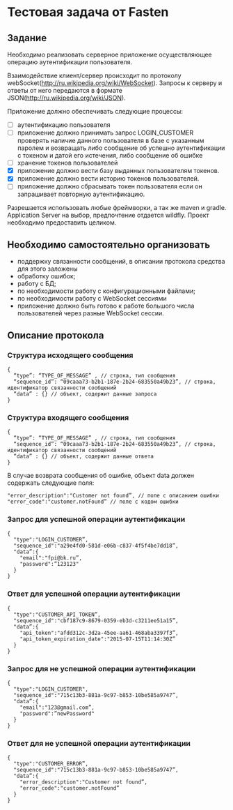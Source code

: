 # Тестовая задача от Fasten
## Задание
Необходимо реализовать серверное приложение  осуществляющее операцию аутентификации пользователя.

Взаимодействие клиент/сервер происходит по протоколу webSocket(http://ru.wikipedia.org/wiki/WebSocket). Запросы к серверу и ответы от него передаются в формате JSON(http://ru.wikipedia.org/wiki/JSON). 

Приложение должно обеспечивать следующие процессы:
- [ ] аутентификацию пользователя
- [ ] приложение должно принимать запрос LOGIN_CUSTOMER проверять наличие данного пользователя в базе с указанным паролем и возвращать либо сообщение об успешно аутентификации с токеном и датой его истечения, либо сообщение об ошибке
- [ ] хранение токенов пользователей 
- [x] приложение должно вести базу выданных пользователям токенов.
- [x] приложение должно вести историю токенов пользователей.
- [ ] приложение должно сбрасывать токен пользователя если он запрашивает повторную аутентификацию.

Разрешается использовать любые фреймворки, а так же maven и gradle.
Application Server на выбор, предпочтение отдается wildfly.
Проект необходимо предоставить целиком.

## Необходимо самостоятельно организовать
* поддержку связанности сообщений, в описании протокола средства для этого заложены
* обработку ошибок;
* работу с БД;
* по необходимости работу с конфигурационными файлами;
* по необходимости работу с WebSocket сессиями
* приложение должно быть готово к работе большого числа пользователей через разные WebSocket сессии.

## Описание протокола
### Структура исходящего сообщения

    { 
      “type”: “TYPE_OF_MESSAGE” , // строка, тип сообщения
      “sequence_id”: “09caaa73-b2b1-187e-2b24-683550a49b23”, // строка, идентификатор связанности сообщений
      “data” : {} // объект, содержит данные запроса
    }


### Структура входящего сообщения
    { 
      “type”: “TYPE_OF_MESSAGE” , // строка, тип сообщения
      “sequence_id”: “09caaa73-b2b1-187e-2b24-683550a49b23”, // строка, идентификатор связанности сообщений
      “data” : {} // объект, содержит данные ответа
    }

В случае возврата сообщения об ошибке, объект data должен содержать следующие поля:

    "error_description":"Customer not found”, // поле с описанием ошибки
    "error_code":"customer.notFound” // поле с кодом ошибки

### Запрос для успешной операции аутентификации
    {
      "type":"LOGIN_CUSTOMER”,
      "sequence_id":"a29e4fd0-581d-e06b-c837-4f5f4be7dd18”,
      "data”:{
        "email":"fpi@bk.ru”,
        "password":”123123"
      }
    }

### Ответ для успешной операции аутентификации
    {
      "type":"CUSTOMER_API_TOKEN”,
      "sequence_id":"cbf187c9-8679-0359-eb3d-c3211ee51a15”,
      "data”:{
        "api_token":"afdd312c-3d2a-45ee-aa61-468aba3397f3”,
        "api_token_expiration_date":"2015-07-15T11:14:30Z”
      }
    }

### Запрос для не успешной операции аутентификации
    {
      "type":"LOGIN_CUSTOMER",
      "sequence_id":"715c13b3-881a-9c97-b853-10be585a9747”,
      "data”:{
        "email":"123@gmail.com”,
        "password":”newPassword"
      }
    }

### Ответ для не успешной операции аутентификации
    {
      "type":"CUSTOMER_ERROR”,
      "sequence_id":"715c13b3-881a-9c97-b853-10be585a9747”,
      "data”:{
        "error_description":"Customer not found”,
        "error_code":"customer.notFound”
      }
    }